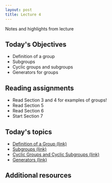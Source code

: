 ```yaml
---
layout: post
title: Lecture 4
---
```


Notes and highlights from lecture

## Today's Objectives

* Definition of a group
* Subgroups
* Cyclic groups and subgroups
* Generators for groups

## Reading assignments

* Read Section 3 and 4 for examples of groups!
* Read Section 5
* Read Section 6
* Start Section 7

## Today's topics
* <a target="_parent" href="https://wcasper.github.io/math407spring2021/topics/group-definition.html">Definition of a Group (link)</a>
* <a target="_parent" href="https://wcasper.github.io/math407spring2021/topics/subgroups.html">Subgroups (link)</a>
* <a target="_parent" href="https://wcasper.github.io/math407spring2021/topics/cyclic-groups.html">Cyclic Groups and Cyclic Subgroups (link)</a>
* <a target="_parent" href="https://wcasper.github.io/math407spring2021/topics/generators.html">Generators (link)</a>

## Additional resources





